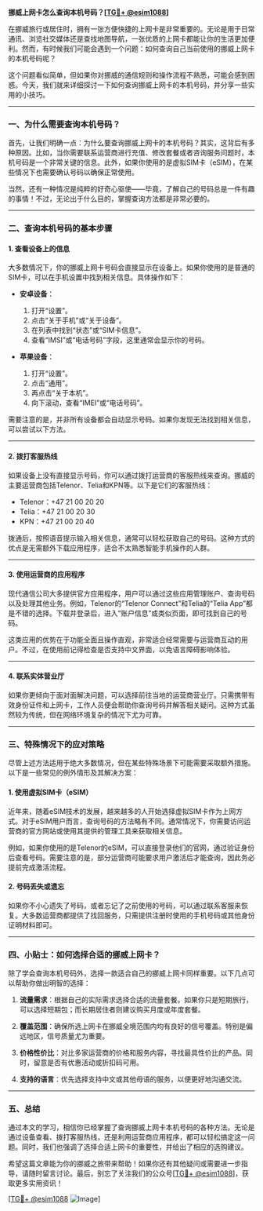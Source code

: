 **挪威上网卡怎么查询本机号码？[[TG💪+ @esim1088](https://t.me/s/esim1088)]**

在挪威旅行或居住时，拥有一张方便快捷的上网卡是非常重要的。无论是用于日常通讯、浏览社交媒体还是查找地图导航，一张优质的上网卡都能让你的生活更加便利。然而，有时候我们可能会遇到一个问题：如何查询自己当前使用的挪威上网卡的本机号码呢？

这个问题看似简单，但如果你对挪威的通信规则和操作流程不熟悉，可能会感到困惑。今天，我们就来详细探讨一下如何查询挪威上网卡的本机号码，并分享一些实用的小技巧。

---

### 一、为什么需要查询本机号码？

首先，让我们明确一点：为什么要查询挪威上网卡的本机号码？其实，这背后有多种原因。比如，当你需要联系运营商进行充值、修改套餐或者咨询服务问题时，本机号码是一个非常关键的信息。此外，如果你使用的是虚拟SIM卡（eSIM），在某些情况下也需要确认号码以确保正常使用。

当然，还有一种情况是纯粹的好奇心驱使——毕竟，了解自己的号码总是一件有趣的事情！不过，无论出于什么目的，掌握查询方法都是非常必要的。

---

### 二、查询本机号码的基本步骤

#### 1. 查看设备上的信息
大多数情况下，你的挪威上网卡号码会直接显示在设备上。如果你使用的是普通的SIM卡，可以在手机设置中找到相关信息。具体操作如下：

- **安卓设备**：
  1. 打开“设置”。
  2. 点击“关于手机”或“关于设备”。
  3. 在列表中找到“状态”或“SIM卡信息”。
  4. 查看“IMSI”或“电话号码”字段，这里通常会显示你的号码。

- **苹果设备**：
  1. 打开“设置”。
  2. 点击“通用”。
  3. 再点击“关于本机”。
  4. 向下滚动，查看“IMEI”或“电话号码”。

需要注意的是，并非所有设备都会自动显示号码。如果你发现无法找到相关信息，可以尝试以下方法。

---

#### 2. 拨打客服热线
如果设备上没有直接显示号码，你可以通过拨打运营商的客服热线来查询。挪威的主要运营商包括Telenor、Telia和KPN等。以下是它们的客服热线：

- Telenor：+47 21 00 20 20  
- Telia：+47 21 00 20 30  
- KPN：+47 21 00 20 40  

拨通后，按照语音提示输入相关信息，通常可以轻松获取自己的号码。这种方式的优点是无需额外下载应用程序，适合不太熟悉智能手机操作的人群。

---

#### 3. 使用运营商的应用程序
现代通信公司大多提供官方应用程序，用户可以通过这些应用管理账户、查询号码以及处理其他业务。例如，Telenor的“Telenor Connect”和Telia的“Telia App”都是不错的选择。下载并登录后，进入“账户信息”或类似页面，即可找到自己的号码。

这类应用的优势在于功能全面且操作直观，非常适合经常需要与运营商互动的用户。不过，在使用前记得检查是否支持中文界面，以免语言障碍影响体验。

---

#### 4. 联系实体营业厅
如果你更倾向于面对面解决问题，可以选择前往当地的运营商营业厅。只需携带有效身份证件和上网卡，工作人员便会帮助你查询号码并解答相关疑问。这种方式虽然较为传统，但在网络环境复杂的情况下尤为可靠。

---

### 三、特殊情况下的应对策略

尽管上述方法适用于绝大多数情况，但在某些特殊场景下可能需要采取额外措施。以下是一些常见的例外情形及其解决方案：

#### 1. 使用虚拟SIM卡（eSIM）
近年来，随着eSIM技术的发展，越来越多的人开始选择虚拟SIM卡作为上网方式。对于eSIM用户而言，查询号码的方法略有不同。通常情况下，你需要访问运营商的官方网站或使用其提供的管理工具来获取相关信息。

例如，如果你使用的是Telenor的eSIM，可以直接登录他们的官网，通过验证身份后查看号码。需要注意的是，部分运营商可能要求用户激活后才能查询，因此务必提前完成激活流程。

#### 2. 号码丢失或遗忘
如果你不小心遗失了号码，或者忘记了之前使用的号码，可以通过联系客服来恢复。大多数运营商都提供了找回服务，只需提供注册时使用的手机号码或其他身份证明材料即可。

---

### 四、小贴士：如何选择合适的挪威上网卡？

除了学会查询本机号码外，选择一款适合自己的挪威上网卡同样重要。以下几点可以帮助你做出明智的选择：

1. **流量需求**：根据自己的实际需求选择合适的流量套餐。如果你只是短期旅行，可以选择短期包；而长期居住者则建议购买月度或年度套餐。
   
2. **覆盖范围**：确保所选上网卡在挪威全境范围内均有良好的信号覆盖。特别是偏远地区，信号质量尤为重要。

3. **价格性价比**：对比多家运营商的价格和服务内容，寻找最具性价比的产品。同时，留意是否有优惠活动或折扣码可用。

4. **支持的语言**：优先选择支持中文或其他母语的服务，以便更好地沟通交流。

---

### 五、总结

通过本文的学习，相信你已经掌握了查询挪威上网卡本机号码的各种方法。无论是通过设备查看、拨打客服热线，还是利用运营商应用程序，都可以轻松搞定这一问题。同时，我们也强调了选择合适上网卡的重要性，并给出了相应的选购建议。

希望这篇文章能为你的挪威之旅带来帮助！如果你还有其他疑问或需要进一步指导，请随时留言讨论。最后，别忘了关注我们的公众号[[TG💪+ @esim1088](https://t.me/s/esim1088)]，获取更多实用资讯！

[[TG💪+ @esim1088](https://t.me/s/esim1088) ![Image](https://i.postimg.cc/4NQfJmqS/Snipaste-2025-05-13-00-14-12.png)]